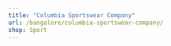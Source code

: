 ```yaml
---
title: "Columbia Sportswear Company"
url: /bangalore/columbia-sportswear-company/
shop: Sport
---
```

